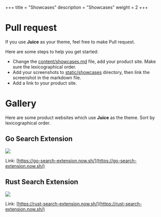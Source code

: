 +++
title = "Showcases"
description = "Showcases"
weight = 2
+++

# Pull request

If you use **Juice** as your theme, feel free to make Pull request.

Here are some steps to help you get started:
 
- Change the [content/showcases.md](https://github.com/huhu/juice/blob/master/content/showcases.md) file, add your product site. Make sure the lexicographical order.
- Add your screenshots to [static/showcases](https://github.com/huhu/juice/tree/master/static/showcases) directory, then link the screenshot in the markdown file.
- Add a link to your product site.

# Gallery

Here are some product websites which use **Juice** as the theme.
Sort by lexicographical order. 

## Go Search Extension

![](/showcases/go-search-extension.png)

Link: [https://go-search-extension.now.sh/](https://go-search-extension.now.sh/)

## Rust Search Extension

![](/showcases/rust-search-extension.png)

Link: [https://rust-search-extension.now.sh/](https://rust-search-extension.now.sh/)
